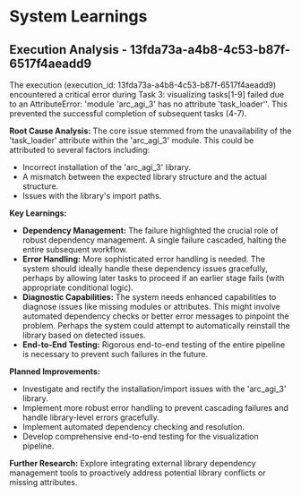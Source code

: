 # System Learnings

## Execution Analysis - 13fda73a-a4b8-4c53-b87f-6517f4aeadd9

The execution (execution_id: 13fda73a-a4b8-4c53-b87f-6517f4aeadd9) encountered a critical error during Task 3:  visualizing tasks[1-9] failed due to an AttributeError:  'module 'arc_agi_3' has no attribute 'task_loader''.  This prevented the successful completion of subsequent tasks (4-7). 

**Root Cause Analysis:**
The core issue stemmed from the unavailability of the 'task_loader' attribute within the 'arc_agi_3' module. This could be attributed to several factors including:

*   Incorrect installation of the 'arc_agi_3' library.
*   A mismatch between the expected library structure and the actual structure.
*   Issues with the library's import paths.

**Key Learnings:**

*   **Dependency Management:** The failure highlighted the crucial role of robust dependency management. A single failure cascaded, halting the entire subsequent workflow.
*   **Error Handling:**  More sophisticated error handling is needed.  The system should ideally handle these dependency issues gracefully, perhaps by allowing later tasks to proceed if an earlier stage fails (with appropriate conditional logic).
*   **Diagnostic Capabilities:**  The system needs enhanced capabilities to diagnose issues like missing modules or attributes. This might involve automated dependency checks or better error messages to pinpoint the problem.  Perhaps the system could attempt to automatically reinstall the library based on detected issues.
*   **End-to-End Testing:**  Rigorous end-to-end testing of the entire pipeline is necessary to prevent such failures in the future.

**Planned Improvements:**

*   Investigate and rectify the installation/import issues with the 'arc_agi_3' library.
*   Implement more robust error handling to prevent cascading failures and handle library-level errors gracefully.
*   Implement automated dependency checking and resolution.
*   Develop comprehensive end-to-end testing for the visualization pipeline.

**Further Research:** Explore integrating external library dependency management tools to proactively address potential library conflicts or missing attributes.